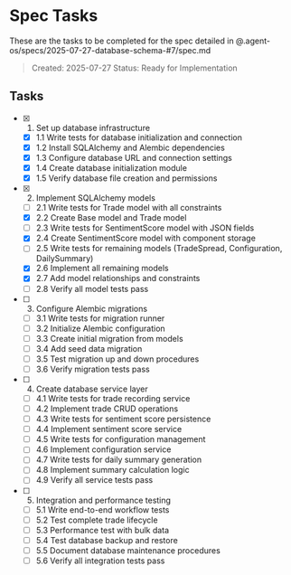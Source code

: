 # Spec Tasks

These are the tasks to be completed for the spec detailed in @.agent-os/specs/2025-07-27-database-schema-#7/spec.md

> Created: 2025-07-27
> Status: Ready for Implementation

## Tasks

- [x] 1. Set up database infrastructure
  - [x] 1.1 Write tests for database initialization and connection
  - [x] 1.2 Install SQLAlchemy and Alembic dependencies
  - [x] 1.3 Configure database URL and connection settings
  - [x] 1.4 Create database initialization module
  - [x] 1.5 Verify database file creation and permissions

- [x] 2. Implement SQLAlchemy models
  - [ ] 2.1 Write tests for Trade model with all constraints
  - [x] 2.2 Create Base model and Trade model
  - [ ] 2.3 Write tests for SentimentScore model with JSON fields
  - [x] 2.4 Create SentimentScore model with component storage
  - [ ] 2.5 Write tests for remaining models (TradeSpread, Configuration, DailySummary)
  - [x] 2.6 Implement all remaining models
  - [x] 2.7 Add model relationships and constraints
  - [ ] 2.8 Verify all model tests pass

- [ ] 3. Configure Alembic migrations
  - [ ] 3.1 Write tests for migration runner
  - [ ] 3.2 Initialize Alembic configuration
  - [ ] 3.3 Create initial migration from models
  - [ ] 3.4 Add seed data migration
  - [ ] 3.5 Test migration up and down procedures
  - [ ] 3.6 Verify migration tests pass

- [ ] 4. Create database service layer
  - [ ] 4.1 Write tests for trade recording service
  - [ ] 4.2 Implement trade CRUD operations
  - [ ] 4.3 Write tests for sentiment score persistence
  - [ ] 4.4 Implement sentiment score service
  - [ ] 4.5 Write tests for configuration management
  - [ ] 4.6 Implement configuration service
  - [ ] 4.7 Write tests for daily summary generation
  - [ ] 4.8 Implement summary calculation logic
  - [ ] 4.9 Verify all service tests pass

- [ ] 5. Integration and performance testing
  - [ ] 5.1 Write end-to-end workflow tests
  - [ ] 5.2 Test complete trade lifecycle
  - [ ] 5.3 Performance test with bulk data
  - [ ] 5.4 Test database backup and restore
  - [ ] 5.5 Document database maintenance procedures
  - [ ] 5.6 Verify all integration tests pass